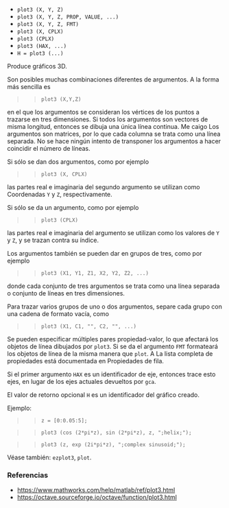 - `plot3 (X, Y, Z)`
- `plot3 (X, Y, Z, PROP, VALUE, ...)`
- `plot3 (X, Y, Z, FMT)`
- `plot3 (X, CPLX)`
- `plot3 (CPLX)`
- `plot3 (HAX, ...)`
- `H = plot3 (...)`

Produce gráficos 3D.

Son posibles muchas combinaciones diferentes de argumentos. A la forma más
sencilla es

> > `plot3 (X,Y,Z)`

en el que los argumentos se consideran los vértices de los puntos a trazarse en
tres dimensiones. Si todos los argumentos son vectores de misma longitud,
entonces se dibuja una única línea continua. Me caigo Los argumentos son
matrices, por lo que cada columna se trata como una línea separada. No se hace
ningún intento de transponer los argumentos a hacer coincidir el número de
líneas.

Si sólo se dan dos argumentos, como por ejemplo

> > `plot3 (X, CPLX)`

las partes real e imaginaria del segundo argumento se utilizan como Coordenadas
`Y` y `Z`, respectivamente.

Si sólo se da un argumento, como por ejemplo

> > `plot3 (CPLX)`

las partes real e imaginaria del argumento se utilizan como los valores de `Y`
y `Z`, y se trazan contra su índice.

Los argumentos también se pueden dar en grupos de tres, como por ejemplo

> > `plot3 (X1, Y1, Z1, X2, Y2, Z2, ...)`

donde cada conjunto de tres argumentos se trata como una línea separada o
conjunto de líneas en tres dimensiones.

Para trazar varios grupos de uno o dos argumentos, separe cada grupo con una
cadena de formato vacía, como

> > `plot3 (X1, C1, "", C2, "", ...)`

Se pueden especificar múltiples pares propiedad-valor, lo que afectará los
objetos de línea dibujados por `plot3`. Si se da el argumento `FMT` formateará
los objetos de línea de la misma manera que `plot`. A La lista completa de
propiedades está documentada en Propiedades de fila.

Si el primer argumento `HAX` es un identificador de eje, entonces trace esto
ejes, en lugar de los ejes actuales devueltos por `gca`.

El valor de retorno opcional `H` es un identificador del gráfico creado.

Ejemplo:

> > `z = [0:0.05:5];`

> > `plot3 (cos (2*pi*z), sin (2*pi*z), z, ";helix;");`

> > `plot3 (z, exp (2i*pi*z), ";complex sinusoid;");`

Véase también: `ezplot3`, `plot`.

### Referencias

- https://www.mathworks.com/help/matlab/ref/plot3.html
- https://octave.sourceforge.io/octave/function/plot3.html
